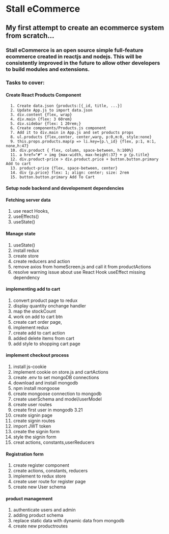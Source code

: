 # Stall eCommerce

## My first attempt to create an ecommerce system from scratch...

### Stall eCommerce is an open source simple full-feature ecommerce created in reactjs and nodejs. This will be consistently improved in the future to allow other developers to build modules and extensions.

### Tasks to cover:

#### Create React Products Component

      1. Create data.json {products:[{_id, title, ...}]
      2. Update App.js to import data.json
      3. div.content {flex, wrap}
      4. div.main {flex: 3 60rem}
      5. div.sidebar {flex: 1 20rem;}
      6. Create components/Products.js component
      7. Add it to div.main in App.js and set products props
      8. ul.products {flex,center, center,warp, p:0,m:0, style:none}
      9. this.props.products.map(p => li.key={p.\_id} {flex, p:1, m:1, none,h:47}
      10. div.product { flex, column, space-between, h:100%}
      11. a href="#" > img {max-width, max-height:37} + p {p.title}
      12. div.product-price > div.product.price + button.button.primary Add to cart
      13. product-price {flex, space-between, center}
      14. div {p.price} flex: 1; align: center; size: 2rem
      15. button.button.primary Add To Cart

#### Setup node backend and developement dependencies

#### Fetching server data

1. use react Hooks,
2. useEffects()
3. useState()

#### Manage state

1. useState()
2. install redux
3. create store
4. create reducers and action
5. remove axios from homeScreen.js and call it from productActions
6. resolve warning issue about use React Hook useEffect missing dependency

#### implementing add to cart

1. convert product page to redux
2. display quantity onchange handler
3. map the stockCount
4. work on add to cart btn
5. create cart order page,
6. implement redux
7. create add to cart action
8. added delete items from cart
9. add style to shopping cart page

#### implement checkout process

1. install js-cookie
2. implement cookie on store.js and cartActions
3. create .env to set mongoDB connections
4. download and install mongodb
5. npm install mongoose
6. create mongoose connection to mongodb
7. create userSchema and model/userModel
8. create user routes
9. create first user in mongodb
   3.21
10. create signin page
11. create signin routes
12. import JWT token
13. create the signin form
14. style the signin form
15. creat actions, constants,userReducers

#### Registration form

1. create register component
2. create actions, constants, reducers
3. implement to redux store
4. create user route for register page
5. create new User schema

#### product management

1. authenticate users and admin
2. adding product schema
3. replace static data with dynamic data from mongodb
4. create new productroutes
